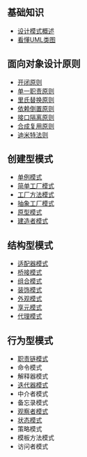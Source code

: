 ## 基础知识

- [设计模式概述](./设计模式概述.md)
- [看懂UML类图](./看懂UML类图.md)



## 面向对象设计原则

- [开闭原则](./开闭原则.md)
- [单一职责原则](./单一职责原则.md)
- [里氏替换原则](./里氏替换原则.md)
- [依赖倒置原则](./依赖倒置原则.md)
- [接口隔离原则](./接口隔离原则.md)
- [合成复用原则](./合成复用原则.md)
- [迪米特法则](./迪米特法则.md)



## 创建型模式

- [单例模式](./单例模式.md)
- [简单工厂模式](./简单工厂模式.md)
- [工厂方法模式](./工厂方法模式.md)
- [抽象工厂模式](./抽象工厂模式.md)
- [原型模式](./原型模式.md)
- [建造者模式](./建造者模式.md)



## 结构型模式

- [适配器模式](./适配器模式.md)
- [桥接模式](./桥接模式.md)
- [组合模式](./组合模式.md)
- [装饰模式](./装饰模式.md)
- [外观模式](./外观模式.md)
- [享元模式](./享元模式.md)
- [代理模式](./代理模式.md)



## 行为型模式

- [职责链模式](./职责链模式.md)
- 命令模式
- 解释器模式
- [迭代器模式](./迭代器模式)
- 中介者模式
- 备忘录模式
- [观察者模式](./观察者模式.md)
- [状态模式](./状态模式.md)
- 策略模式
- 模板方法模式
- 访问者模式














